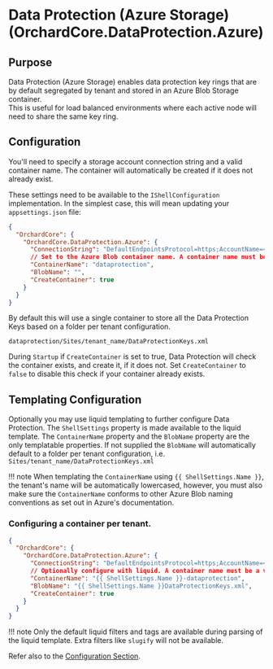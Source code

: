 # Data Protection (Azure Storage) (OrchardCore.DataProtection.Azure)

## Purpose

Data Protection (Azure Storage) enables data protection key rings that are by default segregated by tenant and stored in an Azure Blob Storage container.  
This is useful for load balanced environments where each active node will need to share the same key ring.

## Configuration

You'll need to specify a storage account connection string and a valid container name. The container will automatically be created if it does not already exist.

These settings need to be available to the `IShellConfiguration` implementation. In the simplest case, this will mean updating your `appsettings.json` file:

```json
{
  "OrchardCore": {
    "OrchardCore.DataProtection.Azure": {
      "ConnectionString": "DefaultEndpointsProtocol=https;AccountName=<myaccountname>;AccountKey=<myaccountkey>;EndpointSuffix=core.windows.net",
      // Set to the Azure Blob container name. A container name must be a valid DNS name and conform to Azure container naming rules eg. lowercase only.
      "ContainerName": "dataprotection",
      "BlobName": "",
      "CreateContainer": true
    }
  }
}
```

By default this will use a single container to store all the Data Protection Keys based on a folder per tenant configuration.

`dataprotection/Sites/tenant_name/DataProtectionKeys.xml`

During `Startup` if `CreateContainer` is set to true, Data Protection will check the container exists, and create it, if it does not.
Set `CreateContainer` to `false` to disable this check if your container already exists.

## Templating Configuration

Optionally you may use liquid templating to further configure Data Protection.
The `ShellSettings` property is made available to the liquid template.
The `ContainerName` property and the `BlobName` property are the only templatable properties.
If not supplied the `BlobName` will automatically default to a folder per tenant configuration, i.e. `Sites/tenant_name/DataProtectionKeys.xml`

!!! note
When templating the `ContainerName`  using  `{{ ShellSettings.Name }}`, the tenant's name will be automatically lowercased, however, you must also make sure the `ContainerName` conforms to other Azure Blob naming conventions as set out in Azure's documentation.

### Configuring a container per tenant.

```json
{
  "OrchardCore": {
    "OrchardCore.DataProtection.Azure": {
      "ConnectionString": "DefaultEndpointsProtocol=https;AccountName=<myaccountname>;AccountKey=<myaccountkey>;EndpointSuffix=core.windows.net",
      // Optionally configure with liquid. A container name must be a valid DNS name and conform to Azure container naming rules eg. lowercase only.
      "ContainerName": "{{ ShellSettings.Name }}-dataprotection",
      "BlobName": "{{ ShellSettings.Name }}DataProtectionKeys.xml",
      "CreateContainer": true
    }
  }
}
```

!!! note
    Only the default liquid filters and tags are available during parsing of the liquid template.
    Extra filters like `slugify` will not be available.

Refer also to the [Configuration Section](../../core/Configuration/README.md).
